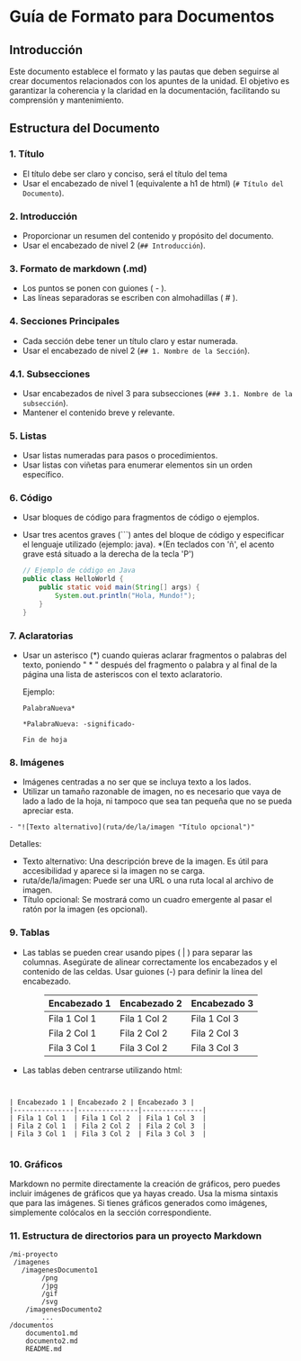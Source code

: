 # Guía de Formato para Documentos

## Introducción
Este documento establece el formato y las pautas que deben seguirse al crear documentos relacionados con los apuntes de la unidad. El objetivo es garantizar la coherencia y la claridad en la documentación, facilitando su comprensión y mantenimiento.

## Estructura del Documento

### 1. Título
- El título debe ser claro y conciso, será el título del tema
- Usar el encabezado de nivel 1 (equivalente a h1 de html) (`# Título del Documento`).

### 2. Introducción
- Proporcionar un resumen del contenido y propósito del documento.
- Usar el encabezado de nivel 2 (`## Introducción`).

### 3. Formato de markdown (.md)
- Los puntos se ponen con guiones ( - ).
- Las líneas separadoras se escriben con almohadillas ( # ).

### 4. Secciones Principales
- Cada sección debe tener un título claro y estar numerada.
- Usar el encabezado de nivel 2 (`## 1. Nombre de la Sección`).

### 4.1. Subsecciones
- Usar encabezados de nivel 3 para subsecciones (`### 3.1. Nombre de la subsección`).
- Mantener el contenido breve y relevante.

### 5. Listas
- Usar listas numeradas para pasos o procedimientos.
- Usar listas con viñetas para enumerar elementos sin un orden específico.

### 6. Código
- Usar bloques de código para fragmentos de código o ejemplos. 
- Usar tres acentos graves (```) antes del bloque de código y especificar el lenguaje utilizado (ejemplo: java).
*(En teclados con 'ñ', el acento grave está situado a la derecha de la tecla 'P')

  ```java
  // Ejemplo de código en Java
  public class HelloWorld {
      public static void main(String[] args) {
          System.out.println("Hola, Mundo!");
      }
  }

### 7. Aclaratorias
- Usar un asterisco (*) cuando quieras aclarar fragmentos o palabras del texto, poniendo " * " después del fragmento o palabra y al final de la página una lista de asteriscos con el texto aclaratorio.

    Ejemplo:
    ```
    PalabraNueva*

    *PalabraNueva: -significado-

    Fin de hoja
    ```
  
### 8. Imágenes
- Imágenes centradas a no ser que se incluya texto a los lados.
- Utilizar un tamaño razonable de imagen, no es necesario que vaya de lado a lado de la hoja, ni tampoco que sea tan pequeña que no se pueda apreciar esta.
```
- "![Texto alternativo](ruta/de/la/imagen "Título opcional")"
```

Detalles:

- Texto alternativo: Una descripción breve de la imagen. Es útil para accesibilidad y aparece si la imagen no se carga.
- ruta/de/la/imagen: Puede ser una URL o una ruta local al archivo de imagen.
- Título opcional: Se mostrará como un cuadro emergente al pasar el ratón por la imagen (es opcional).

### 9. Tablas
- Las tablas se pueden crear usando pipes ( | ) para separar las columnas. Asegúrate de alinear correctamente los encabezados y el contenido de las celdas.
Usar guiones (-) para definir la línea del encabezado.

<div style="margin: auto; width: fit-content;">

| Encabezado 1 | Encabezado 2 | Encabezado 3 |
|---------------|---------------|---------------|
| Fila 1 Col 1  | Fila 1 Col 2  | Fila 1 Col 3  |
| Fila 2 Col 1  | Fila 2 Col 2  | Fila 2 Col 3  |
| Fila 3 Col 1  | Fila 3 Col 2  | Fila 3 Col 3  |

</div>

- Las tablas deben centrarse utilizando html:
``` <div style="margin: auto; width: fit-content;">


| Encabezado 1 | Encabezado 2 | Encabezado 3 |
|---------------|---------------|---------------|
| Fila 1 Col 1  | Fila 1 Col 2  | Fila 1 Col 3  |
| Fila 2 Col 1  | Fila 2 Col 2  | Fila 2 Col 3  |
| Fila 3 Col 1  | Fila 3 Col 2  | Fila 3 Col 3  |


```

### 10. Gráficos
Markdown no permite directamente la creación de gráficos, pero puedes incluir imágenes de gráficos que ya hayas creado.
Usa la misma sintaxis que para las imágenes. Si tienes gráficos generados como imágenes, simplemente colócalos en la sección correspondiente.

### 11. Estructura de directorios para un proyecto Markdown
```
/mi-proyecto
 /imagenes
   /imagenesDocumento1
        /png
        /jpg
        /gif
        /svg
    /imagenesDocumento2
        ...
/documentos
    documento1.md
    documento2.md
    README.md
```
